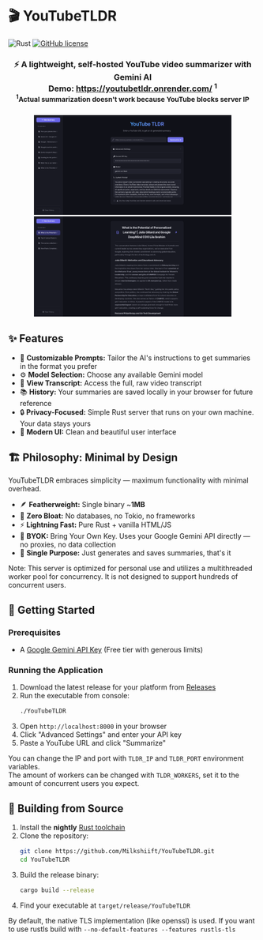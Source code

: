 # 🎬 YouTubeTLDR

![Rust](https://img.shields.io/badge/Rust-lang-000000.svg?style=flat&logo=rust)
[![GitHub license](https://img.shields.io/badge/license-MIT-blue.svg)](https://github.com/milkshiift/YouTubeTLDR/blob/master/LICENSE)

<div align="center">
<h3>⚡ A lightweight, self-hosted YouTube video summarizer with Gemini AI<br>
Demo: <a href="https://youtubetldr.onrender.com/">https://youtubetldr.onrender.com/</a> <sup>1</sup> 
<br> 
<sup><sup>1</sup>Actual summarization doesn't work because YouTube blocks server IP</sup></h3>
<img src="/assets/mainScreenshot.png" width="400" alt="New summary page screenshot">
<img src="/assets/summaryScreenshot.png" width="400" alt="Summary screenshot">
</div>

## ✨ Features

*   🎯 **Customizable Prompts:** Tailor the AI's instructions to get summaries in the format you prefer
* ⚙️ **Model Selection:** Choose any available Gemini model
* 📝 **View Transcript:** Access the full, raw video transcript
*   📚 **History:** Your summaries are saved locally in your browser for future reference
*   🔒 **Privacy-Focused:** Simple Rust server that runs on your own machine. Your data stays yours
*   🎨 **Modern UI:** Clean and beautiful user interface

## 🏗️ Philosophy: Minimal by Design

YouTubeTLDR embraces simplicity — maximum functionality with minimal overhead.

*   🪶 **Featherweight:** Single binary ~**1MB**
*   🚫 **Zero Bloat:** No databases, no Tokio, no frameworks
*   ⚡ **Lightning Fast:** Pure Rust + vanilla HTML/JS
*   🔑 **BYOK:** Bring Your Own Key. Uses your Google Gemini API directly — no proxies, no data collection
*   🎯 **Single Purpose:** Just generates and saves summaries, that's it

Note: This server is optimized for personal use and utilizes a multithreaded worker pool for concurrency. It is not designed to support hundreds of concurrent users.

## 🚀 Getting Started

### Prerequisites

*   A [Google Gemini API Key](https://aistudio.google.com/app/apikey) (Free tier with generous limits)

### Running the Application

1.  Download the latest release for your platform from [Releases](https://github.com/Milkshiift/YouTubeTLDR/releases)
2.  Run the executable from console:
    ```bash
    ./YouTubeTLDR
    ```
3.  Open `http://localhost:8000` in your browser
4.  Click "Advanced Settings" and enter your API key
5.  Paste a YouTube URL and click "Summarize"

You can change the IP and port with `TLDR_IP` and `TLDR_PORT` environment variables.    
The amount of workers can be changed with `TLDR_WORKERS`, set it to the amount of concurrent users you expect.

## 🔨 Building from Source

1.  Install the **nightly** [Rust toolchain](https://www.rust-lang.org/tools/install)
2.  Clone the repository:
    ```bash
    git clone https://github.com/Milkshiift/YouTubeTLDR.git
    cd YouTubeTLDR
    ```
3.  Build the release binary:
    ```bash
    cargo build --release
    ```
4.  Find your executable at `target/release/YouTubeTLDR`

By default, the native TLS implementation (like openssl) is used. If you want to use rustls build with `--no-default-features --features rustls-tls`